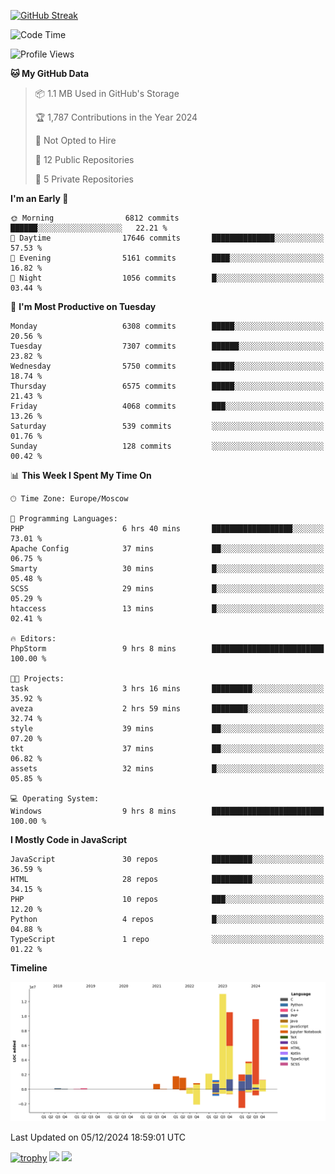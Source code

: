 [![GitHub Streak](https://github-readme-streak-stats.herokuapp.com/?user=yogik10)](https://git.io/streak-stats)
<!--START_SECTION:waka-->
![Code Time](http://img.shields.io/badge/Code%20Time-1%2C022%20hrs%202%20mins-blue)

![Profile Views](http://img.shields.io/badge/Profile%20Views-0-blue)

**🐱 My GitHub Data** 

> 📦 1.1 MB Used in GitHub's Storage 
 > 
> 🏆 1,787 Contributions in the Year 2024
 > 
> 🚫 Not Opted to Hire
 > 
> 📜 12 Public Repositories 
 > 
> 🔑 5 Private Repositories 
 > 
**I'm an Early 🐤** 

```text
🌞 Morning                6812 commits        ██████░░░░░░░░░░░░░░░░░░░   22.21 % 
🌆 Daytime                17646 commits       ██████████████░░░░░░░░░░░   57.53 % 
🌃 Evening                5161 commits        ████░░░░░░░░░░░░░░░░░░░░░   16.82 % 
🌙 Night                  1056 commits        █░░░░░░░░░░░░░░░░░░░░░░░░   03.44 % 
```
📅 **I'm Most Productive on Tuesday** 

```text
Monday                   6308 commits        █████░░░░░░░░░░░░░░░░░░░░   20.56 % 
Tuesday                  7307 commits        ██████░░░░░░░░░░░░░░░░░░░   23.82 % 
Wednesday                5750 commits        █████░░░░░░░░░░░░░░░░░░░░   18.74 % 
Thursday                 6575 commits        █████░░░░░░░░░░░░░░░░░░░░   21.43 % 
Friday                   4068 commits        ███░░░░░░░░░░░░░░░░░░░░░░   13.26 % 
Saturday                 539 commits         ░░░░░░░░░░░░░░░░░░░░░░░░░   01.76 % 
Sunday                   128 commits         ░░░░░░░░░░░░░░░░░░░░░░░░░   00.42 % 
```


📊 **This Week I Spent My Time On** 

```text
🕑︎ Time Zone: Europe/Moscow

💬 Programming Languages: 
PHP                      6 hrs 40 mins       ██████████████████░░░░░░░   73.01 % 
Apache Config            37 mins             ██░░░░░░░░░░░░░░░░░░░░░░░   06.75 % 
Smarty                   30 mins             █░░░░░░░░░░░░░░░░░░░░░░░░   05.48 % 
SCSS                     29 mins             █░░░░░░░░░░░░░░░░░░░░░░░░   05.29 % 
htaccess                 13 mins             █░░░░░░░░░░░░░░░░░░░░░░░░   02.41 % 

🔥 Editors: 
PhpStorm                 9 hrs 8 mins        █████████████████████████   100.00 % 

🐱‍💻 Projects: 
task                     3 hrs 16 mins       █████████░░░░░░░░░░░░░░░░   35.92 % 
aveza                    2 hrs 59 mins       ████████░░░░░░░░░░░░░░░░░   32.74 % 
style                    39 mins             ██░░░░░░░░░░░░░░░░░░░░░░░   07.20 % 
tkt                      37 mins             ██░░░░░░░░░░░░░░░░░░░░░░░   06.82 % 
assets                   32 mins             █░░░░░░░░░░░░░░░░░░░░░░░░   05.85 % 

💻 Operating System: 
Windows                  9 hrs 8 mins        █████████████████████████   100.00 % 
```

**I Mostly Code in JavaScript** 

```text
JavaScript               30 repos            █████████░░░░░░░░░░░░░░░░   36.59 % 
HTML                     28 repos            █████████░░░░░░░░░░░░░░░░   34.15 % 
PHP                      10 repos            ███░░░░░░░░░░░░░░░░░░░░░░   12.20 % 
Python                   4 repos             █░░░░░░░░░░░░░░░░░░░░░░░░   04.88 % 
TypeScript               1 repo              ░░░░░░░░░░░░░░░░░░░░░░░░░   01.22 % 
```



**Timeline**

![Lines of Code chart](https://raw.githubusercontent.com/Yogik10/Yogik10/main/assets/bar_graph.png)


 Last Updated on 05/12/2024 18:59:01 UTC
<!--END_SECTION:waka-->
[![trophy](https://github-profile-trophy.vercel.app/?username=yogik10)](https://github.com/ryo-ma/github-profile-trophy)
![](https://github-profile-summary-cards.vercel.app/api/cards/profile-details?username=yogik10&theme=solarized_dark)
![](https://github-profile-summary-cards.vercel.app/api/cards/most-commit-language?username=yogik10&theme=solarized_dark)


